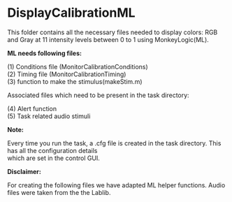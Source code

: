 # DisplayCalibrationML
This folder contains all the necessary files needed to display colors: RGB and Gray at 11 intensity levels between 0 to 1 using MonkeyLogic(ML).

**ML needs following files:**

(1) Conditions file (MonitorCalibrationConditions) <br>
(2) Timing file (MonitorCalibrationTiming) <br>
(3) function to make the stimulus(makeStim.m) <br>

Associated files which need to be present in the task directory: <br>

(4) Alert function <br>
(5) Task related audio stimuli  <br>

**Note:**

Every time you run the task, a .cfg file is created in the task directory. This has all the configuration details <br>
which are set in the control GUI. <br>

**Disclaimer:**

For creating the following files we have adapted ML helper functions. Audio files were taken from the the Lablib. 
